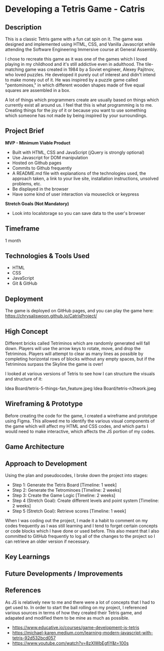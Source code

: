 # Developing a Tetris Game - Catris
## Description
This is a classic Tetris game with a fun cat spin on it. The game was designed and implemented using HTML, CSS, and Vanilla Javascript while attending the Software Engineering Immersive course at General Assembly.

I chose to recreate this game as it was one of the games which I loved playing in my childhood and it's still addictive even in adulthood. The tile-matching game was created in 1984 by a Soviet engineer, Alexey Pajitnov, who loved puzzles. He developed it purely out of interest and didn't intend to make money out of it. He was inspired by a puzzle game called "pentominoes," in which different wooden shapes made of five equal squares are assembled in a box.

A lot of things which programmers create are usually based on things which currently exist all around us. I feel that this is what programming is to me. Creating things for the joy of it or because you want to use something which someone has not made by being inspired by your surroundings.

## Project Brief
**MVP - Minimum Viable Product** 
- Built with HTML, CSS and JavaScript (jQuery is strongly optional)
- Use Javascript for DOM manipulation
- Hosted on Github pages
- Commits to Github frequently
- A README.md file with explanations of the technologies used, the approach taken, a link to your live site, installation instructions, unsolved problems, etc.
- Be displayed in the browser
- Have some kind of user interaction via mouseclick or keypress

**Stretch Goals (Not Mandatory)**
- Look into localstorage so you can save data to the user's browser

## Timeframe
1 month

## Technologies & Tools Used
- HTML
- CSS
- JavaScript
- Git & GitHub

## Deployment
The game is deployed on GitHub pages, and you can play the game here: https://chrysaliswoon.github.io/CatrisProject/

## High Concept
Different bricks called Tetriminos which are randomly generated will fall down. Players will use the arrow keys to rotate, move, and drop the Tetriminos. Players will attempt to clear as many lines as possible by completing horizontal rows of blocks without any empty spaces, but if the Tetriminos surpass the Skyline the game is over!

I looked at various versions of Tetris to see how I can structure the visuals and structure of it:

Idea Board/tetris-5-things-fan_feature.jpeg
Idea Board/tetris-n3twork.jpeg

## Wireframing & Prototype
Before creating the code for the game, I created a wireframe and prototype using Figma. This allowed me to identify the various visual components of the game which will affect my HTML and CSS codes, and which parts I would need to make interactive, which affects the JS portion of my codes.


## Game Architecture


## Approach to Development
Using the plan and pseudocodes, I broke down the project into stages:
- Step 1: Generate the Tetris Board [Timeline: 1 week]
- Step 2: Generate the Tetrominoes [Timeline: 2 weeks]
- Step 3: Create the Game Logic [Timeline: 2 weeks]
- Step 4 (Stretch Goal): Create different levels and point system [Timeline: 2 weeks]
- Step 5 (Stretch Goal): Retrieve scores [Timeline: 1 week]

When I was coding out the project, I made it a habit to comment on my codes frequently as I was still learning and I tend to forget certain concepts or code blocks which I have done or used before. This also meant that I also committed to GitHub frequently to log all of the changes to the project so I can retrieve an older version if necessary.

## Key Learnings


## Future Developments / Improvements


## References
As JS is relatively new to me and there were a lot of concepts that I had to get used to. In order to start the ball rolling on my project, I referenced various sources in terms of how they created their Tetris game, and adapated and modified them to be mine as much as possible.

- https://www.educative.io/courses/game-development-js-tetris
- https://michael-karen.medium.com/learning-modern-javascript-with-tetris-92d532bcd057
- https://www.youtube.com/watch?v=8zXlWbEgfiY&t=100s
